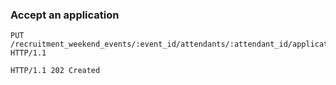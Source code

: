 ### Accept an application

```http
PUT /recruitment_weekend_events/:event_id/attendants/:attendant_id/applications/:application_id/accept HTTP/1.1
```

```http
HTTP/1.1 202 Created
```
